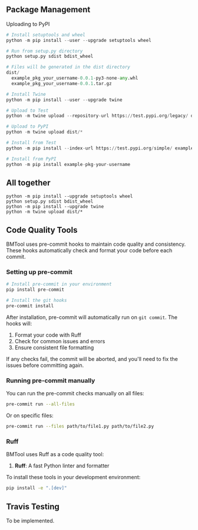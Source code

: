 ## Package Management

Uploading to PyPI
```python
# Install setuptools and wheel
python -m pip install --user --upgrade setuptools wheel

# Run from setup.py directory
python setup.py sdist bdist_wheel

# Files will be generated in the dist directory
dist/
  example_pkg_your_username-0.0.1-py3-none-any.whl
  example_pkg_your_username-0.0.1.tar.gz

# Install Twine
python -m pip install --user --upgrade twine

# Upload to Test
python -m twine upload --repository-url https://test.pypi.org/legacy/ dist/*

# Upload to PyPI
python -m twine upload dist/*

# Install from Test
python -m pip install --index-url https://test.pypi.org/simple/ example-pkg-your-username

# Install from PyPI
python -m pip install example-pkg-your-username

```

## All together
```
python -m pip install --upgrade setuptools wheel
python setup.py sdist bdist_wheel
python -m pip install --upgrade twine
python -m twine upload dist/*

```

## Code Quality Tools

BMTool uses pre-commit hooks to maintain code quality and consistency. These hooks automatically check and format your code before each commit.

### Setting up pre-commit

```bash
# Install pre-commit in your environment
pip install pre-commit

# Install the git hooks
pre-commit install
```

After installation, pre-commit will automatically run on `git commit`. The hooks will:

1. Format your code with Ruff
2. Check for common issues and errors
3. Ensure consistent file formatting

If any checks fail, the commit will be aborted, and you'll need to fix the issues before committing again.

### Running pre-commit manually

You can run the pre-commit checks manually on all files:

```bash
pre-commit run --all-files
```

Or on specific files:

```bash
pre-commit run --files path/to/file1.py path/to/file2.py
```

### Ruff

BMTool uses Ruff as a code quality tool:

1. **Ruff**: A fast Python linter and formatter

To install these tools in your development environment:

```bash
pip install -e ".[dev]"
```

## Travis Testing
To be implemented.
